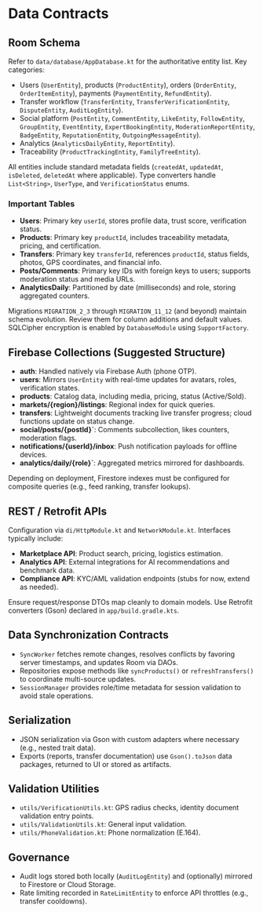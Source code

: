 # Data Contracts

## Room Schema
Refer to `data/database/AppDatabase.kt` for the authoritative entity list. Key categories:
- Users (`UserEntity`), products (`ProductEntity`), orders (`OrderEntity`, `OrderItemEntity`), payments (`PaymentEntity`, `RefundEntity`).
- Transfer workflow (`TransferEntity`, `TransferVerificationEntity`, `DisputeEntity`, `AuditLogEntity`).
- Social platform (`PostEntity`, `CommentEntity`, `LikeEntity`, `FollowEntity`, `GroupEntity`, `EventEntity`, `ExpertBookingEntity`, `ModerationReportEntity`, `BadgeEntity`, `ReputationEntity`, `OutgoingMessageEntity`).
- Analytics (`AnalyticsDailyEntity`, `ReportEntity`).
- Traceability (`ProductTrackingEntity`, `FamilyTreeEntity`).

All entities include standard metadata fields (`createdAt`, `updatedAt`, `isDeleted`, `deletedAt` where applicable). Type converters handle `List<String>`, `UserType`, and `VerificationStatus` enums.

### Important Tables
- **Users**: Primary key `userId`, stores profile data, trust score, verification status.
- **Products**: Primary key `productId`, includes traceability metadata, pricing, and certification.
- **Transfers**: Primary key `transferId`, references `productId`, status fields, photos, GPS coordinates, and financial info.
- **Posts/Comments**: Primary key IDs with foreign keys to users; supports moderation status and media URLs.
- **AnalyticsDaily**: Partitioned by date (milliseconds) and role, storing aggregated counters.

Migrations `MIGRATION_2_3` through `MIGRATION_11_12` (and beyond) maintain schema evolution. Review them for column additions and default values. SQLCipher encryption is enabled by `DatabaseModule` using `SupportFactory`.

## Firebase Collections (Suggested Structure)
- **auth**: Handled natively via Firebase Auth (phone OTP).
- **users**: Mirrors `UserEntity` with real-time updates for avatars, roles, verification states.
- **products**: Catalog data, including media, pricing, status (Active/Sold).
- **markets/{region}/listings**: Regional index for quick queries.
- **transfers**: Lightweight documents tracking live transfer progress; cloud functions update on status change.
- **social/posts/{postId}`**: Comments subcollection, likes counters, moderation flags.
- **notifications/{userId}/inbox**: Push notification payloads for offline devices.
- **analytics/daily/{role}`**: Aggregated metrics mirrored for dashboards.

Depending on deployment, Firestore indexes must be configured for composite queries (e.g., feed ranking, transfer lookups).

## REST / Retrofit APIs
Configuration via `di/HttpModule.kt` and `NetworkModule.kt`. Interfaces typically include:
- **Marketplace API**: Product search, pricing, logistics estimation.
- **Analytics API**: External integrations for AI recommendations and benchmark data.
- **Compliance API**: KYC/AML validation endpoints (stubs for now, extend as needed).

Ensure request/response DTOs map cleanly to domain models. Use Retrofit converters (Gson) declared in `app/build.gradle.kts`.

## Data Synchronization Contracts
- `SyncWorker` fetches remote changes, resolves conflicts by favoring server timestamps, and updates Room via DAOs.
- Repositories expose methods like `syncProducts()` or `refreshTransfers()` to coordinate multi-source updates.
- `SessionManager` provides role/time metadata for session validation to avoid stale operations.

## Serialization
- JSON serialization via Gson with custom adapters where necessary (e.g., nested trait data).
- Exports (reports, transfer documentation) use `Gson().toJson` data packages, returned to UI or stored as artifacts.

## Validation Utilities
- `utils/VerificationUtils.kt`: GPS radius checks, identity document validation entry points.
- `utils/ValidationUtils.kt`: General input validation.
- `utils/PhoneValidation.kt`: Phone normalization (E.164).

## Governance
- Audit logs stored both locally (`AuditLogEntity`) and (optionally) mirrored to Firestore or Cloud Storage.
- Rate limiting recorded in `RateLimitEntity` to enforce API throttles (e.g., transfer cooldowns).
